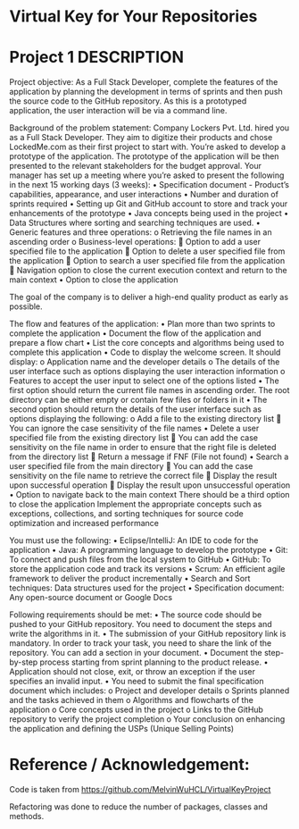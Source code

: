 # Virtual Key for Your Repositories

# Project 1  DESCRIPTION

Project objective: 
As a Full Stack Developer, complete the features of the application by planning the development in terms of sprints and then push the source code to the GitHub repository. As this is a prototyped application, the user interaction will be via a command line. 
 
Background of the problem statement:
Company Lockers Pvt. Ltd. hired you as a Full Stack Developer. They aim to digitize their products and chose LockedMe.com as their first project to start with. You’re asked to develop a prototype of the application. The prototype of the application will be then presented to the relevant stakeholders for the budget approval. Your manager has set up a meeting where you’re asked to present the following in the next 15 working days (3 weeks): 
•	Specification document - Product’s capabilities, appearance, and user interactions
•	Number and duration of sprints required 
•	Setting up Git and GitHub account to store and track your enhancements of the prototype 
•	Java concepts being used in the project 
•	Data Structures where sorting and searching techniques are used. 
•	Generic features and three operations: 
o	Retrieving the file names in an ascending order
o	Business-level operations:
	Option to add a user specified file to the application
	Option to delete a user specified file from the application
	Option to search a user specified file from the application
	Navigation option to close the current execution context and return to the main context
•	Option to close the application
 
The goal of the company is to deliver a high-end quality product as early as possible. 
 
The flow and features of the application:
•	Plan more than two sprints to complete the application
•	Document the flow of the application and prepare a flow chart 
•	List the core concepts and algorithms being used to complete this application
•	Code to display the welcome screen. It should display:
o	Application name and the developer details 
o	The details of the user interface such as options displaying the user interaction information 
o	Features to accept the user input to select one of the options listed 
•	The first option should return the current file names in ascending order. The root directory can be either empty or contain few files or folders in it
•	 The second option should return the details of the user interface such as options displaying the following:
o	Add a file to the existing directory list
	You can ignore the case sensitivity of the file names 
•	Delete a user specified file from the existing directory list
	You can add the case sensitivity on the file name in order to ensure that the right file is deleted from the directory list
	Return a message if FNF (File not found)
•	Search a user specified file from the main directory
	You can add the case sensitivity on the file name to retrieve the correct file
	Display the result upon successful operation
	Display the result upon unsuccessful operation
•	Option to navigate back to the main context
	There should be a third option to close the application
	Implement the appropriate concepts such as exceptions, collections, and sorting techniques for source code optimization and increased performance 

 
You must use the following:
•	Eclipse/IntelliJ: An IDE to code for the application 
•	Java: A programming language to develop the prototype 
•	Git: To connect and push files from the local system to GitHub 
•	GitHub: To store the application code and track its versions 
•	Scrum: An efficient agile framework to deliver the product incrementally 
•	Search and Sort techniques: Data structures used for the project 
•	Specification document: Any open-source document or Google Docs 

 
Following requirements should be met:
•	The source code should be pushed to your GitHub repository. You need to document the steps and write the algorithms in it.
•	The submission of your GitHub repository link is mandatory. In order to track your task, you need to share the link of the repository. You can add a section in your document. 
•	Document the step-by-step process starting from sprint planning to the product release. 
•	Application should not close, exit, or throw an exception if the user specifies an invalid input.
•	You need to submit the final specification document which includes: 
o	Project and developer details 
o	Sprints planned and the tasks achieved in them 
o	Algorithms and flowcharts of the application 
o	Core concepts used in the project 
o	Links to the GitHub repository to verify the project completion 
o	Your conclusion on enhancing the application and defining the USPs (Unique Selling Points)

# Reference / Acknowledgement:
Code is taken from https://github.com/MelvinWuHCL/VirtualKeyProject 

Refactoring was done to reduce the number of packages, classes and methods.
